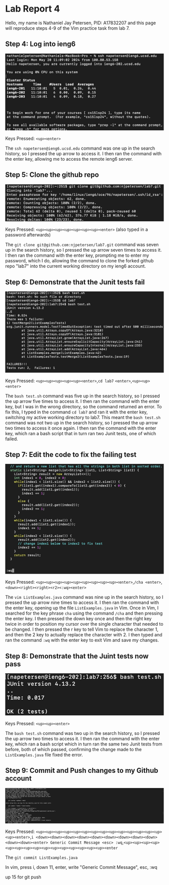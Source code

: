 # Lab Report 4
Hello, my name is Nathaniel Jay Petersen, PID: A17832207 and this page will reproduce steps 4-9 of the Vim practice task from lab 7.

## Step 4: Log into ieng6

![Image](step4.jpg)

Keys Pressed: `<up><enter>`

The `ssh napetersen@ieng6.ucsd.edu` command was one up in the search history, so I pressed the up arrow to access it. I then ran the command with the enter key, allowing me to access the remote ieng6 server.

## Step 5: Clone the github repo

![Image](step5.jpg)

Keys Pressed: `<up><up><up><up><up><up><up><enter>` (also typed in a password afterwards)

The `git clone git@github.com:njpetersen/lab7.git` command was seven up in the search history, so I pressed the up arrow seven times to access it. I then ran the command with the enter key, prompting me to enter my password, which I do, allowing the command to clone the forked github repo "lab7" into the current working directory on my ieng6 account.

## Step 6: Demonstrate that the Junit tests fail

![Image](step6.jpg)

Keys Pressed: `<up><up><up><up><up><enter>`,`cd lab7` `<enter>`,`<up><up><enter>`

The `bash test.sh` command was five up in the search history, so I pressed the up arrow five times to access it. I then ran the command with the enter key, but I was in the wrong directory, so the command returned an error. To fix this, I typed in the command `cd lab7` and ran it with the enter key, switching my active working directory to lab7. This meant the `bash test.sh` command was not two up in the search history, so I pressed the up arrow two times to access it once again. I then ran the command with the enter key, which ran a bash script that in turn ran two Junit tests, one of which failed.

## Step 7: Edit the code to fix the failing test

![Image](step7.jpg)

Keys Pressed: `<up><up><up><up><up><up><up><up><up><enter>`,`/cha <enter>`,`<down><right><right><r2><:wq><enter>`

The `vim ListExamples.java` command was nine up in the search history, so I pressed the up arrow nine times to access it. I then ran the command with the enter key, opening up the file `ListExamples.java` in Vim. Once in Vim, I searched for the key phrase `cha` using the command `/cha` and then pressing the enter key. I then pressed the down key once and then the right key twice in order to position my cursor over the single character that needed to be changed. I then pressed the r key to tell Vim to replace the character 1, and then the 2 key to actually replace the character with 2. I then typed and ran the command `:wq` with the enter key to exit Vim and save my changes.

## Step 8: Demonstrate that the Juint tests now pass

![Image](step8.jpg)

Keys Pressed: `<up><up><enter>`

The `bash test.sh` command was two up in the search history, so I pressed the up arrow two times to access it. I then ran the command with the enter key, which ran a bash script which in turn ran the same two Junit tests from before, both of which passed, confirming the change made to the `ListExamples.java` file fixed the error.

## Step 9: Commit and Push changes to my Github account

![Image](step9.jpg)

Keys Pressed: `<up><up><up><up><up><up><up><up><up><up><up><up><up><up><up><enter>`,`i <down><down><down><down><down><down><down><down><down><down><down><enter> Generic Commit Message <esc> :wq`,`<up><up><up><up><up><up><up><up><up><up><up><up><up><up><up><enter`

The `git commit ListExamples.java `

In vim, press i, down 11, enter, write "Generic Commit Message", esc, :wq

up 15 for git push






